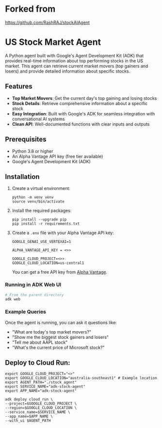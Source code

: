 # Forked from

https://github.com/RashRAJ/stockAIAgent


# US Stock Market Agent

A Python agent built with Google's Agent Development Kit (ADK) that provides real-time information about top performing stocks in the US market. This agent can retrieve current market movers (top gainers and losers) and provide detailed information about specific stocks.

## Features

- **Top Market Movers**: Get the current day's top gaining and losing stocks
- **Stock Details**: Retrieve comprehensive information about a specific stock
- **Easy Integration**: Built with Google's ADK for seamless integration with conversational AI systems
- **Clean API**: Well-documented functions with clear inputs and outputs

## Prerequisites

- Python 3.8 or higher
- An Alpha Vantage API key (free tier available)
- Google's Agent Development Kit (ADK)

## Installation

1. Create a virtual environment:
   ```
   python -m venv venv
   source venv/bin/activate
   ```

2. Install the required packages:
   ```
   pip install --upgrade pip
   pip install -r requirements.txt
   ```

3. Create a `.env` file with your Alpha Vantage API key:
   ```
   GOOGLE_GENAI_USE_VERTEXAI=1

   ALPHA_VANTAGE_API_KEY = <>>
   
   GOOGLE_CLOUD_PROJECT=<>>
   GOOGLE_CLOUD_LOCATION=us-central1
   ```
   You can get a free API key from [Alpha Vantage](https://www.alphavantage.co/support/#api-key).

### Running in ADK Web UI

```bash
# From the parent directory
adk web
```
### Example Queries

Once the agent is running, you can ask it questions like:

- "What are today's top market movers?"
- "Show me the biggest stock gainers and losers"
- "Tell me about AAPL stock"
- "What's the current price of Microsoft stock?"


## Deploy to Cloud Run:

```shell
export GOOGLE_CLOUD_PROJECT="<>"
export GOOGLE_CLOUD_LOCATION="australia-southeast1" # Example location
export AGENT_PATH="./stock_agent"
export SERVICE_NAME="adk-stock-agent"
export APP_NAME="adk-stock-agent"
```

```shell
adk deploy cloud_run \
--project=$GOOGLE_CLOUD_PROJECT \
--region=$GOOGLE_CLOUD_LOCATION \
--service_name=$SERVICE_NAME \
--app_name=$APP_NAME \
--with_ui $AGENT_PATH
```

